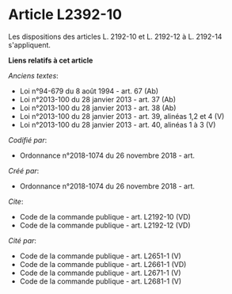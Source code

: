 # Article L2392-10

Les dispositions des articles L. 2192-10 et L. 2192-12 à L. 2192-14 s'appliquent.

**Liens relatifs à cet article**

_Anciens textes_:

  - Loi n°94-679 du 8 août 1994 - art. 67 (Ab)
  - Loi n°2013-100 du 28 janvier 2013 - art. 37 (Ab)
  - Loi n°2013-100 du 28 janvier 2013 - art. 38 (Ab)
  - Loi n°2013-100 du 28 janvier 2013 - art. 39, alinéas 1,2 et 4 (V)
  - Loi n°2013-100 du 28 janvier 2013 - art. 40, alinéas 1 à 3 (V)

_Codifié par_:

  - Ordonnance n°2018-1074 du 26 novembre 2018 - art.

_Créé par_:

  - Ordonnance n°2018-1074 du 26 novembre 2018 - art.

_Cite_:

  - Code de la commande publique - art. L2192-10 (VD)
  - Code de la commande publique - art. L2192-12 (VD)

_Cité par_:

  - Code de la commande publique - art. L2651-1 (V)
  - Code de la commande publique - art. L2661-1 (VD)
  - Code de la commande publique - art. L2671-1 (V)
  - Code de la commande publique - art. L2681-1 (V)

